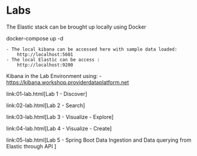 # Labs

The Elastic stack can be brought up locally using Docker

docker-compose up -d

    - The local kibana can be accessed here with sample data loaded:  
        http://localhost:5601
    - The local Elastic can be access : 
        http://localhost:9200

 Kibana in the Lab Environment using: 
    - https://kibana.workshop.providerdataplatform.net


link:01-lab.html[Lab 1 - Discover]
    
link:02-lab.html[Lab 2 - Search]

link:03-lab.html[Lab 3 - Visualize - Explore]

link:04-lab.html[Lab 4 - Visualize - Create]

link:05-lab.html[Lab 5 - Spring Boot Data Ingestion and Data querying from Elastic through API ]







